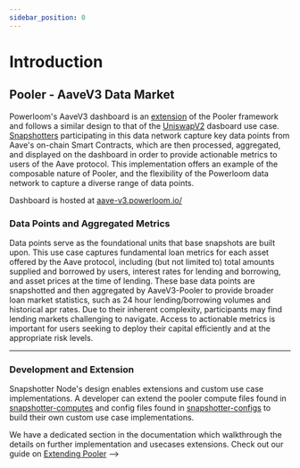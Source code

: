 ```yaml
---
sidebar_position: 0
---
```


# Introduction

## Pooler - AaveV3 Data Market

Powerloom's AaveV3 dashboard is an [extension](/docs/build-with-powerloom/use-cases/building-new-usecase/extending-uniswapv2-dashboard) of the Pooler framework and follows a similar design to that of the [UniswapV2](/docs/build-with-powerloom/use-cases/existing-implementations/uniswapv2-dashboard/) dasboard use case. [Snapshotters](/docs/build-with-powerloom/snapshotter-node/introduction) participating in this data network capture key data points from Aave's on-chain Smart Contracts, which are then processed, aggregated, and displayed on the dashboard in order to provide actionable metrics to users of the Aave protocol. This implementation offers an example of the composable nature of Pooler, and the flexibility of the Powerloom data network to capture a diverse range of data points.

Dashboard is hosted at [aave-v3.powerloom.io/](https://aave-v3.powerloom.io/)

### Data Points and Aggregated Metrics

Data points serve as the foundational units that base snapshots are built upon. This use case captures fundamental loan metrics for each asset offered by the Aave protocol, including (but not limited to) total amounts supplied and borrowed by users, interest rates for lending and borrowing, and asset prices at the time of lending. These base data points are snapshotted and then aggregated by AaveV3-Pooler to provide broader loan market statistics, such as 24 hour lending/borrowing volumes and historical apr rates. Due to their inherent complexity, participants may find lending markets challenging to navigate. Access to actionable metrics is important for users seeking to deploy their capital efficiently and at the appropriate risk levels.

---

### Development and Extension

Snapshotter Node's design enables extensions and custom use case implementations. A developer can extend the pooler compute files found in [snapshotter-computes](https://github.com/PowerLoom/snapshotter-computes/tree/eth_uniswapv2) and config files found in [snapshotter-configs](https://github.com/PowerLoom/snapshotter-configs/tree/eth_uniswapv2) to build their own custom use case implementations.

We have a dedicated section in the documentation which walkthrough the details on further implementation and usecases extensions.
Check out our guide on [Extending Pooler](/docs/build-with-powerloom/use-cases/building-new-usecase/extending-uniswapv2-dashboard) -->
